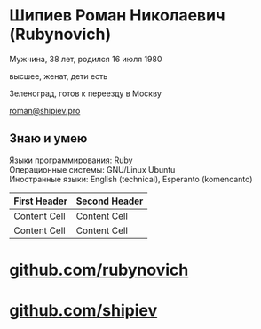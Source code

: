 # Шипиев Роман Николаевич (Rubynovich)

Мужчина, 38 лет, родился 16 июля 1980

высшее, женат, дети есть

Зеленоград, готов к переезду в Москву

[roman@shipiev.pro](roman@shipiev.pro)

## Знаю и умею

Языки программирования: Ruby\
Операционные системы: GNU/Linux Ubuntu\
Иностранные языки: English (technical), Esperanto (komencanto)

First Header  | Second Header
------------- | -------------
Content Cell  | Content Cell
Content Cell  | Content Cell

# [github.com/rubynovich](//github.com/rubynovich)
# [github.com/shipiev](//github.com/shipiev)

